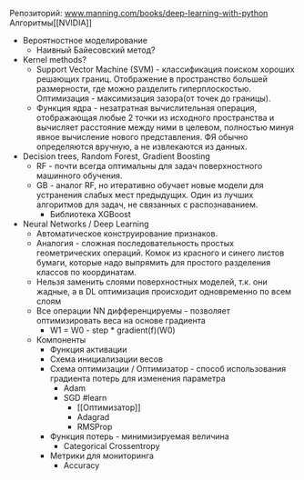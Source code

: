 Репозиторий: www.manning.com/books/deep-learning-with-python
Алгоритмы[[NVIDIA]]
* Вероятностное моделирование
	* Наивный Байесовский метод?
* Kernel methods?
	* Support Vector Machine (SVM) - классификация поиском хороших решающих границ. Отображение в пространство большей размерности, где можно разделить гиперплоскостью. Оптимизация - максимизация зазора(от точек до границы).
	* Функция ядра - незатратная вычислительная операция, отображающая любые 2 точки из исходного пространства и вычисляет расстояние между ними в целевом, полностью минуя явное вычисление нового представления. ФЯ обычно определяются вручную, а не извлекаются из данных.
* Decision trees, Random Forest, Gradient Boosting
	* RF - почти всегда оптимальны для задач поверхностного машинного обучения.
	* GB - аналог RF, но итеративно обучает новые модели для устранения слабых мест предыдущих. Один из лучших алгоритмов для задач, не связанных с распознаванием.
		* Библиотека XGBoost
* Neural Networks / Deep Learning
	* Автоматическое конструирование признаков.
	* Аналогия - сложная последовательность простых геометрических операций. Комок из красного и синего листов бумаги, которые надо выпрямить для простого разделения классов по координатам.
	* Нельзя заменить слоями поверхностных моделей, т.к. они жадные, а в DL оптимизация происходит одновременно по всем слоям
	* Все операции NN дифференцируемы - позволяет оптимизировать веса на основе градиента
		* W1 = W0 - step * gradient(f)(W0)
	* Компоненты
		* Функция активации
		* Схема инициализации весов
		* Схема оптимизации / Оптимизатор - способ использования градиента потерь для изменения параметра
			* Adam
			* SGD #learn
				* [[Оптимизатор]]
				* Adagrad
				* RMSProp
		* Функция потерь - минимизируемая величина
			* Categorical Crossentropy
		* Метрики для мониторинга
			* Accuracy
